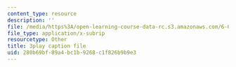 ```yaml
---
content_type: resource
description: ''
file: /media/https%3A/open-learning-course-data-rc.s3.amazonaws.com/6-046j-design-and-analysis-of-algorithms-spring-2015/280b69bf89a4bc1b9268c1f826b9b9e3_ojdXVFQfZPw.srt
file_type: application/x-subrip
resourcetype: Other
title: 3play caption file
uid: 280b69bf-89a4-bc1b-9268-c1f826b9b9e3
---
```

